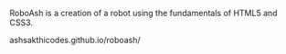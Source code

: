 RoboAsh is a creation of a robot using the fundamentals of HTML5 and CSS3.

ashsakthicodes.github.io/roboash/

